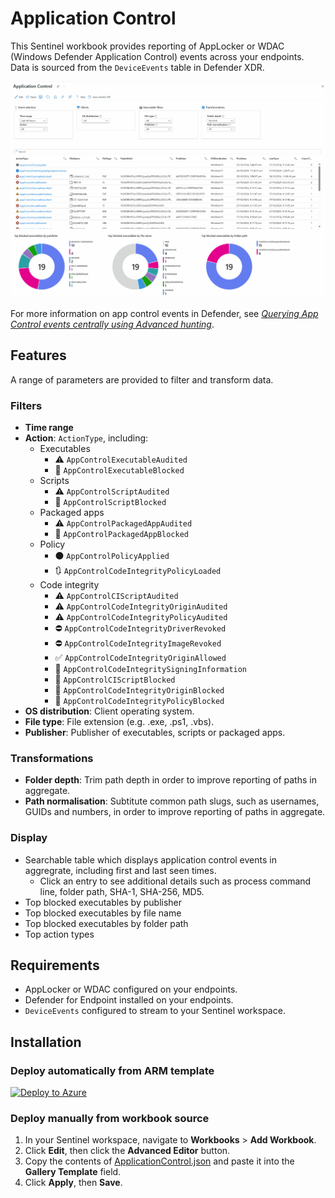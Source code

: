 # Application Control

This Sentinel workbook provides reporting of AppLocker or WDAC (Windows Defender Application Control) events across your endpoints. Data is sourced from the `DeviceEvents` table in Defender XDR.

![](./demo.gif)

For more information on app control events in Defender, see *[Querying App Control events centrally using Advanced hunting](https://learn.microsoft.com/en-us/windows/security/application-security/application-control/app-control-for-business/operations/querying-application-control-events-centrally-using-advanced-hunting)*.

## Features

A range of parameters are provided to filter and transform data.

### Filters

* **Time range**
* **Action**: `ActionType`, including:
  * Executables
    * ⚠️ `AppControlExecutableAudited`
    * 🚫 `AppControlExecutableBlocked`
  * Scripts
    * ⚠️ `AppControlScriptAudited`
    * 🚫 `AppControlScriptBlocked`
  * Packaged apps
    * ⚠️ `AppControlPackagedAppAudited`
    * 🚫 `AppControlPackagedAppBlocked`
  * Policy
    * ⚫ `AppControlPolicyApplied`
    * 🔃 `AppControlCodeIntegrityPolicyLoaded`
  * Code integrity
    * ⚠️ `AppControlCIScriptAudited`
    * ⚠️ `AppControlCodeIntegrityOriginAudited`
    * ⚠️ `AppControlCodeIntegrityPolicyAudited`
    * ⛔ `AppControlCodeIntegrityDriverRevoked`
    * ⛔ `AppControlCodeIntegrityImageRevoked`
    * ✅ `AppControlCodeIntegrityOriginAllowed`
    * 🔵 `AppControlCodeIntegritySigningInformation`
    * 🚫 `AppControlCIScriptBlocked`
    * 🚫 `AppControlCodeIntegrityOriginBlocked`
    * 🚫 `AppControlCodeIntegrityPolicyBlocked`
* **OS distribution**: Client operating system.
* **File type**: File extension (e.g. .exe, .ps1, .vbs).
* **Publisher**: Publisher of executables, scripts or packaged apps.

### Transformations

* **Folder depth**: 
Trim path depth in order to improve reporting of paths in aggregate.
* **Path normalisation**: 
Subtitute common path slugs, such as usernames, GUIDs and numbers, in order to improve reporting of paths in aggregate.

### Display

* Searchable table which displays application control events in aggregrate, including first and last seen times.
  * Click an entry to see additional details such as process command line, folder path, SHA-1, SHA-256, MD5.
* Top blocked executables by publisher
* Top blocked executables by file name
* Top blocked executables by folder path
* Top action types

## Requirements

* AppLocker or WDAC configured on your endpoints.
* Defender for Endpoint installed on your endpoints.
* `DeviceEvents` configured to stream to your Sentinel workspace.

## Installation

### Deploy automatically from ARM template

[![Deploy to Azure](https://aka.ms/deploytoazurebutton)](https%3A%2F%2Fraw.githubusercontent.com%2Flukejjh%2FMicrosoftSentinel%2Frefs%2Fheads%2Fmaster%2FSentinel%2FWorkbooks%2FApplicationControl%2FApplicationControl-arm.json)

### Deploy manually from workbook source

1. In your Sentinel workspace, navigate to **Workbooks** > **Add Workbook**.
2. Click **Edit**, then click the **Advanced Editor** button.
3. Copy the contents of [ApplicationControl.json](./ApplicationControl.json) and paste it into the **Gallery Template** field.
4. Click **Apply**, then **Save**.
